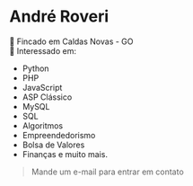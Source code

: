 # André Roveri
🚩 Fincado em Caldas Novas - GO  
🔎 Interessado em:
- Python
- PHP
- JavaScript
- ASP Clássico
- MySQL  
- SQL  
- Algoritmos  
- Empreendedorismo  
- Bolsa de Valores  
- Finanças e muito mais.

> Mande um e-mail para entrar em contato
